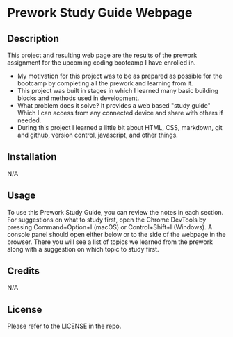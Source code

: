 # Prework Study Guide Webpage

## Description

This project and resulting web page are the results of the prework assignment for the upcoming coding bootcamp I have enrolled in.

- My motivation for this project was to be as prepared as possible for the bootcamp by completing all the prework and learning from it. 
- This project was built in stages in which I learned many basic building blocks and methods used in development.
- What problem does it solve? It provides a web based "study guide" Which I can access from any connected device and share with others if needed.
- During this project I learned a little bit about HTML, CSS, markdown, git and github, version control, javascript, and other things.

## Installation

N/A

## Usage

To use this Prework Study Guide, you can review the notes in each section. For suggestions on what to study first, open the Chrome DevTools by pressing Command+Option+I (macOS) or Control+Shift+I (Windows). A console panel should open either below or to the side of the webpage in the browser. There you will see a list of topics we learned from the prework along with a suggestion on which topic to study first.


## Credits

N/A

## License

Please refer to the LICENSE in the repo.

